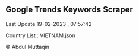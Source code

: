 

## Google Trends Keywords Scraper 
 
Last Update 19-02-2023 , 07:57:42

Country List :
VIETNAM.json



© Abdul Muttaqin 

